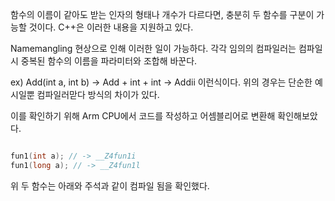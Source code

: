 함수의 이름이 같아도 받는 인자의 형태나 개수가 다르다면, 충분히 두 함수를 구분이 가능할 것이다.
C++은 이러한 내용을 지원하고 있다.

Namemangling 현상으로 인해 이러한 일이 가능하다.
각각 임의의 컴파일러는 컴파일시 중복된 함수의 이름을 파라미터와 조합해 바꾼다.

ex) Add(int a, int b) -> Add + int + int -> Addii 이런식이다.
위의 경우는 단순한 예시일뿐 컴파일러맏다 방식의 차이가 있다.

이를 확인하기 위해 Arm CPU에서 코드를 작성하고 어셈블리어로 변환해 확인해보았다.

``` c++

fun1(int a); // -> __Z4fun1i
fun1(long a); // -> __Z4fun1l

```

위 두 함수는 아래와 주석과 같이 컴파일 됨을 확인했다.
